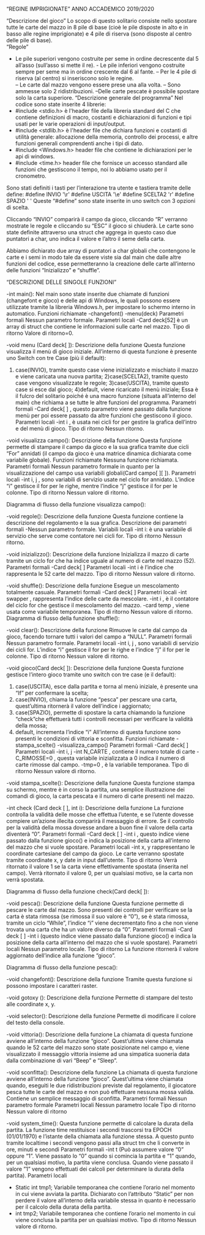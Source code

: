 “REGINE IMPRIGIONATE”
ANNO ACCADEMICO 2019/2020

“Descrizione del gioco”
Lo scopo di questo solitario consiste nello spostare tutte le carte del mazzo in 8 pile di base (cioè le pile disposte in alto e in basso alle regine imprigionate) e 4 pile di riserva (sono disposte al centro delle pile di base).    
“Regole”
- Le pile superiori vengono costruite per seme in ordine decrescente dal 5 all’asso (sull’asso si mette il re).                                                                                                           - Le pile inferiori vengono costruite sempre per seme ma in ordine crescente dal 6 al fante.                                                                                                                            – Per le 4 pile di riserva (al centro) si inseriscono solo le regine.                                                      
 – Le carte dal mazzo vengono essere prese una alla volta.                                                                                                            – Sono ammesse solo 2 ridistribuzioni.                                                                               –Delle carte pescate è possibile  spostare solo la carta superiore.
“Descrizione generale del programma”
Nel codice sono state inserite 4 librerie:
- #include <stdio.h>   è l'header file della libreria standard del C che contiene definizioni di macro, costanti e dichiarazioni di funzioni e tipi usati per le varie operazioni di input/output.
- #include <stdlib.h>  è l'header file che dichiara funzioni e costanti di utilità generale: allocazione della memoria, controllo dei processi, e altre funzioni generali comprendenti anche i tipi di dato.
- #include <Windows.h>  header file che contiene le dichiarazioni per le api di windows.
- #include <time.h>  header file che fornisce un accesso standard alle funzioni che gestiscono il tempo, noi lo abbiamo usato per il cronometro.

Sono stati definiti i tasti per l’interazione tra utente e tastiera tramite delle define:
#define INVIO '\r'
#define USCITA '\e'
#define SCELTA2 'r'
#define SPAZIO ' '
Queste “#define” sono state inserite in uno switch con 3 opzioni di scelta. 

Cliccando “INVIO” comparirà il campo da gioco, cliccando “R” verranno mostrate le regole e cliccando su “ESC” il gioco si chiuderà.
Le carte sono state definite attraverso una struct che aggrega in questo caso due puntatori a char, uno indica il valore e l’altro il seme della carta.

Abbiamo dichiarato due array di puntatori a char globali  che contengono le carte e i semi in modo tale da essere viste sia dal main che dalle altre funzioni del codice, esse permetteranno la creazione delle carte all’interno delle funzioni “Inizializzo” e “shuffle”.

“DESCRIZIONE DELLE SINGOLE FUNZIONI”

-int main():
Nel main sono state inserite due chiamate di funzioni (changefont e gioco) e delle api di Windows, le quali possono essere utilizzate tramite la libreria Windows.h, per impostare lo schermo interno in automatico.
Funzioni richiamate
-changefont()
-menu(deck)
Parametri formali
Nessun parametro formale.
Parametri locali
-Card deck[52] è un array di struct che contiene le informazioni sulle carte nel mazzo.
Tipo di ritorno
Valore di ritorno=0.

-void menu (Card deck[ ]):
Descrizione della funzione
Questa funzione visualizza il menù di gioco iniziale. All’interno di questa funzione è presente uno Switch con tre Case (più il default):
1) case(INVIO), tramite questo case viene inizializzato e mischiato il mazzo e viene caricata una nuova partita;
2)case(SCELTA2), tramite questo case vengono visualizzate le regole;
3)case(USCITA), tramite questo case si esce dal gioco;
4)default, viene ricaricato il menù iniziale;
Essa è il fulcro del solitario poiché è una macro funzione (situata all’interno del main) che richiama a se tutte le altre funzioni del programma.
Parametri formali
-Card deck[ ] , questo parametro viene passato dalla funzione menù per poi essere passato da altre funzioni che gestiscono il gioco.
Parametri locali
-int i , è usata nei cicli for per gestire la grafica dell’intro e del menù di gioco.
Tipo di ritorno
Nessun ritorno.

-void visualizza campo():
Descrizione della funzione
Questa funzione permette di stampare il campo da gioco e la sua grafica tramite due cicli “For” annidati (il campo da gioco è una matrice dinamica dichiarata come variabile globale).
Funzioni richiamate
Nessuna funzione richiamata.
Parametri formali
Nessun parametro formale in quanto per la visualizzazione del campo usa variabili globali(Card campo[ ][ ]).
Parametri locali
-int i, j  , sono variabili di servizio usate nel ciclo for annidato. L’indice “i” gestisce il for per le righe, mentre l’indice “j” gestisce il for per le colonne.
Tipo di ritorno
Nessun valore di ritorno.








Diagramma di flusso della funzione visualizza campo():

-void regole():
Descrizione della funzione
Questa funzione contiene la descrizione del regolamento e la sua grafica.
Descrizione dei parametri formali
-Nessun parametro formale.
Variabili locali
-int i: è una variabile di servizio che serve come contatore nei cicli for.
Tipo di ritorno
Nessun ritorno.

-void inizializzo():
Descrizione della funzione
Inizializza il mazzo di carte tramite un ciclo for che ha indice uguale al numero di carte nel mazzo (52).
Parametri formali
-Card deck[ ] 
Parametri locali
-int i è l’indice che rappresenta le 52 carte del mazzo.
Tipo di ritorno
Nessun valore di ritorno.

-void shuffle():
Descrizione della funzione
Esegue un mescolamento totalmente casuale.
Parametri formali
-Card deck[ ]
Parametri locali
-int swapper ,  rappresenta l’indice delle carte da mescolare.
-int i , è il contatore del ciclo for che gestisce il mescolamento del mazzo.
-card temp , viene usata come variabile temporanea.
Tipo di ritorno
Nessun valore di ritorno.
Diagramma di flusso della funzione shuffle():


-void clear():
Descrizione della funzione
Rimuove le carte dal campo da gioco, facendo tornare tutti i valori del campo a “NULL”.
Parametri formali
Nessun parametro formale.
Parametri locali
-int i, j , sono variabili di servizio dei cicli for. L’indice “i” gestisce il for per le righe e l’indice “j” il for per le colonne. 
Tipo di ritorno
Nessun valore di ritorno.












-void gioco(Card deck[ ]):
Descrizione della funzione
Questa funzione gestisce l’intero gioco tramite uno switch con tre case (e il default):
1) case(USCITA), esce dalla partita e torna al menù iniziale, è presente una “If” per confermare la scelta;
2) case(INVIO), chiama la funzione “pesca” per pescare una carta, quest’ultima ritornerà il valore dell’indice i aggiornato;
3) case(SPAZIO), permette di spostare la carta chiamando la funzione “check”che effettuerà tutti i controlli  necessari per verificare la validità della mossa;
4) default, incrementa l’indice “i”
All’interno di questa funzione sono presenti le condizioni di vittoria e sconfitta.
Funzioni richiamate
-stampa_scelte()
-visualizza_campo()
Parametri formali
-Card deck[ ]
Parametri locali
-int i, j
-int N_CARTE  , contiene il numero totale di carte
-C_RIMOSSE=0 ,  questa variabile inizializzata a 0 indica il numero di carte rimosse dal campo.
-tmp=0 , è la variabile temporanea.
Tipo di ritorno
Nessun valore di ritorno.




-void stampa_scelte():
Descrizione della funzione
Questa funzione stampa su schermo, mentre è in corso la partita, una semplice illustrazione dei comandi di gioco, la carta pescata e il numero di carte presenti nel mazzo.


 




-int check (Card deck [ ], int i):
Descrizione della funzione
La funzione controlla la validità delle mosse che effettua l’utente, e se l’utente dovesse compiere un’azione illecita comparirà il messaggio di errore. Se il controllo per la validità della mossa dovesse andare a buon fine il valore della carta diventerà “0”.
Parametri formali
-Card deck [ ]
-int i , questo indice viene passato dalla funzione gioco() e indica la posizione della carta  all’interno del mazzo che si vuole spostare.
Parametri locali
-int x, y rappresentano le coordinate cartesiane del campo da gioco. Le carte verranno spostate tramite coordinate x, y date in input dall’utente. 
Tipo di ritorno
Verrà ritornato il valore 1 se la carta viene effettivamente spostata (inserita nel campo). Verrà ritornato il valore 0, per un qualsiasi motivo, se la carta non verrà spostata. 







Diagramma di flusso della funzione check(Card deck[ ]):

-void pesca():
Descrizione della funzione
Questa funzione permette di pescare le carte dal mazzo. Sono presenti dei controlli per verificare se la carta è stata rimossa (se rimossa il suo valore è “0”), se è stata rimossa, tramite un ciclo “While”, l’indice “i” viene decrementato fino a che non viene trovata una carta che ha un valore diverso da “0”.
Parametri formali
-Card deck [ ]
-int i (questo indice viene passato dalla funzione gioco() e indica la posizione della carta  all’interno del mazzo che si vuole spostare).
Parametri locali
Nessun parametro locale.
Tipo di ritorno
La funzione ritornerà il valore aggiornato dell’indice alla funzione “gioco”.








Diagramma di flusso della funzione pesca():






-void changefont():
Descrizione della funzione
Tramite questa funzione si possono impostare i caratteri raster.


 -void gotoxy ():
Descrizione della funzione
Permette di stampare del testo alle coordinate x, y.


-void selector():
Descrizione della funzione
Permette di modificare il colore del testo della console.


-void vittoria():
Descrizione della funzione
La chiamata di questa funzione avviene all’interno della funzione “gioco”. Quest’ultima viene chiamata quando le 52 carte del mazzo sono state posizionate nel campo e, viene visualizzato il messaggio vittoria insieme ad una simpatica suoneria data dalla combinazione di vari “Beep” e “Sleep”.

 



-void sconfitta():
Descrizione della funzione
La chiamata di questa funzione avviene all’interno della funzione “gioco”. Quest’ultima viene chiamata quando, eseguiti le due ridistribuzioni previste dal regolamento, il giocatore pesca tutte le carte del mazzo e non può effettuare nessuna mossa valida. 
Contiene un semplice messaggio di sconfitta.
Parametri formali
Nessun parametro formale
Parametri locali
Nessun parametro locale
Tipo di ritorno
Nessun valore di ritorno

-void system_time():
Questa funzione permette di calcolare la durata della partita. La funzione time restituisce i secondi trascorsi tra EPOCH (01/01/1970) e l’istante della chiamata alla funzione stessa. A questo punto tramite localtime i secondi vengono passi alla struct tm che li converte in ore, minuti e secondi
Parametri formali
-int t (Può assumere valore “0” oppure “1”. Viene passato lo “0” quando si comincia la partita e “1” quando, per un qualsiasi motivo, la partita viene conclusa. Quando viene passato il valore ”1” vengono effettuati dei calcoli per determinare la durata della partita).
Parametri locali
- Static int tmp1;
Variabile temporanea che contiene l’orario nel momento in cui viene avviata la partita. Dichiarato con l’attributo “Static” per non perdere il valore all’interno della variabile stessa in quanto è necessario per il calcolo della durata della partita.
- int tmp2;
Variabile temporanea che contiene l’orario nel momento in cui viene conclusa la partita per un qualsiasi motivo. 
Tipo di ritorno
Nessun valore di ritorno.
